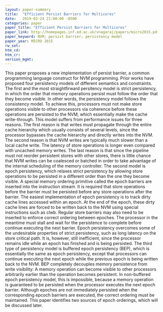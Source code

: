 ```yaml
---
layout: paper-summary
title:  "Efficient Persist Barriers for Multicores"
date:   2019-03-24 21:00:00 -0500
categories: paper
paper_title: "Efficient Persist Barriers for Multicores"
paper_link: http://homepages.inf.ed.ac.uk/vnagaraj/papers/micro2015.pdf
paper_keyword: NVM; persist barrier; persistency model
paper_year: MICRO 2015
rw_set: 
htm_cd: 
htm_cr: 
version_mgmt: 
---
```


This paper proposes a new implementation of persist barrier, a common programming language construct for NVM programming. 
Prior works have proposed four persistency models of different semantics and constraints. The first and the most straightfirward
persitency model is strict persistency, in which the order that memory operations persist must follow the order that they
become visible. In other words, the persistency model follows the consistency model. To achieve this, processors must
not make store operations visible to other processors via coherence before these operations are persisted to the NVM, which 
essentially make the cache write-through. This model suffers from performance issues for three reasons. The first reason is that
writes must propagate through the entire cache hierarchy which usually consists of several levels, since the processor 
bypasses the cache hierarchy and directly writes into the NVM. The second reason is that NVM writes are typically much slower
than a local cache write. The latency of store operations is longer even compared with uncached memory writes. The last reason
is that since the pipeline must not reorder persistent stores with other stores, there is little chance that NVM writes 
can be coalesced or batched in order to take advantage of the internal scheduling of the memory controller. The second model is 
epoch persistency, which relaxes strict persistency by allowing store operations to be persisted in a different order than
the one they become visible. A special memory ordering primitive called the epoch barriers are inserted into the instruction 
stream. It is required that store operations before the barrier must be persisted before any store operations after the 
barrier. The easiest implementation of epoch persistency is to track dirty cache lines accessed within an epoch. At the end 
of the epoch, these dirty cache lines are forced to be written back to the NVM using special instructions such as clwb.
Regular store barriers may also need to be inserted to enforce correct ordering between epoches. The processor in the meantime
must stall and wait for the persistence to complete before continue executing the next barrier. Epoch persistency overcomes
some of the undesirable properties of strict persistency, such as long latency on the store critical path. It is, however,
still inefficient, since the processor remains idle while an epoch has finished and is being persisted. The third type 
of persistency model is buffered epoch persistency (BEP), which is essentially the same as epoch persistency, except that 
processors can continue executing the next epoch while the previous epoch is being written back to the NVM. BEP completely
decouples memory persistence from write visibility: A memory operation can become visible to other processors arbitrarily
earlier than the operation becomes persistent. In non-buffered epoch persistency model, this is impossible, because a memory
operation is guaranteed to be persisted when the processor executes the next epoch barrier. Although epoches are not immediately
persisted when the corresponding epcoch barriers are executed, the correct ordering must be maintained. This paper identifies two
sources of epoch orderings, which will be discussed later.
